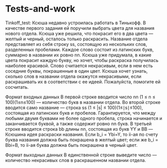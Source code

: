 # Tests-and-work
Tinkoff_test:
Ксюша недавно устроилась работать в Тинькофф. В качестве первого задания ей поручили выбрать цвета для названия нового отдела. Ксюша уже решила, что покрасит его в два цвета — желтый и черный, осталось только раскрасить.
Название отдела представляет из себя строку ss, состоящую из нескольких слов, разделенных пробелами. Каждое слово состоит из латинских букв, суммарно в названии их ровно nn.
Ксюша уже придумала, в какие цвета покрасит каждую букву, но хочет, чтобы раскраска получилась наиболее красивой. Слово считается некрасивым, если в нем есть соседние буквы, покрашенные в один цвет.
Ксюша хочет узнать, сколько слов в названии отдела окажутся некрасивыми, если раскрашивать их в соответствии с ее идеей. Пожалуйста, помогите ей сосчитать.

Формат входных данных
В первой строке вводится число nn (1 ≤ n ≤ 100)(1≤n≤100) — количество букв в названии отдела.
Во второй строке вводится само название — строка ss (1 ≤ |s| ≤ 100)(1≤∣s∣≤100), состоящая из латинских букв и пробелов. Гарантируется, что между любыми двумя буквами не более одного пробела, строка начинается и заканчивается буквой, а также содержит ровно nn букв.
В третьей строке вводится строка bb длины nn, состоящая из букв YY и BB — Ксюшина идея раскраски названия. Если b_i = Ybi=Y, то ii-ая по счету буква названия должна быть покрашена в желтый цвет; если же b_i = Bbi=B, то ii-ая буква должна быть покрашена в черный цвет.

Формат выходных данных
В единственной строке выведите число — количество некрасивых слов в раскрашенном названии отдела.
